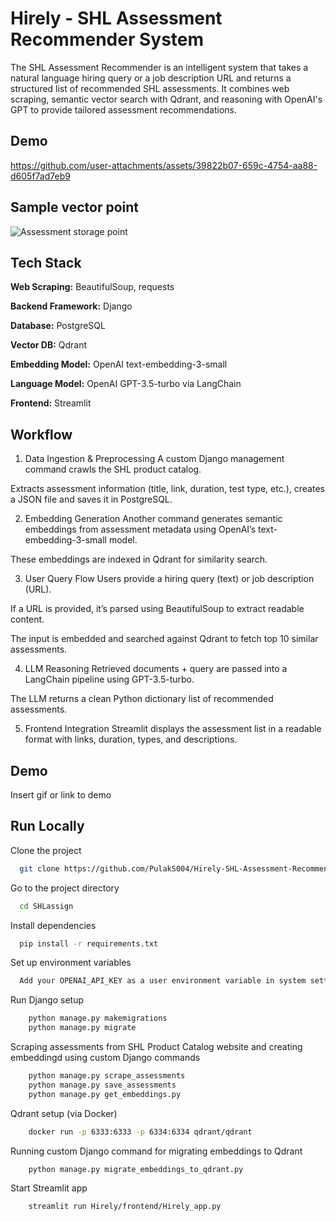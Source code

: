 # Hirely - SHL Assessment Recommender System 
The SHL Assessment Recommender is an intelligent system that takes a natural language hiring query or a job description URL and returns a structured list of recommended SHL assessments. It combines web scraping, semantic vector search with Qdrant, and reasoning with OpenAI's GPT to provide tailored assessment recommendations.

## Demo

https://github.com/user-attachments/assets/39822b07-659c-4754-aa88-d605f7ad7eb9

## Sample vector point

![Assessment storage point](https://github.com/user-attachments/assets/9d2c5d28-b40f-4faa-9beb-6a3002f43e8d)


## Tech Stack

**Web Scraping:** BeautifulSoup, requests

**Backend Framework:** Django

**Database:** PostgreSQL

**Vector DB:** Qdrant

**Embedding Model:** OpenAI text-embedding-3-small

**Language Model:** OpenAI GPT-3.5-turbo via LangChain

**Frontend:** Streamlit



## Workflow

1. Data Ingestion & Preprocessing
A custom Django management command crawls the SHL product catalog.

Extracts assessment information (title, link, duration, test type, etc.), creates a JSON file and saves it in PostgreSQL.

2. Embedding Generation
Another command generates semantic embeddings from assessment metadata using OpenAI’s text-embedding-3-small model.

These embeddings are indexed in Qdrant for similarity search.

3. User Query Flow
Users provide a hiring query (text) or job description (URL).

If a URL is provided, it’s parsed using BeautifulSoup to extract readable content.

The input is embedded and searched against Qdrant to fetch top 10 similar assessments.

4. LLM Reasoning
Retrieved documents + query are passed into a LangChain pipeline using GPT-3.5-turbo.

The LLM returns a clean Python dictionary list of recommended assessments.

5. Frontend Integration
Streamlit displays the assessment list in a readable format with links, duration, types, and descriptions.




## Demo

Insert gif or link to demo


## Run Locally

Clone the project

```bash
  git clone https://github.com/PulakS004/Hirely-SHL-Assessment-Recommender-System.git
```

Go to the project directory

```bash
  cd SHLassign
```

Install dependencies

```bash
  pip install -r requirements.txt
```

Set up environment variables

```bash
  Add your OPENAI_API_KEY as a user environment variable in system settings.
```

Run Django setup

```bash
    python manage.py makemigrations
    python manage.py migrate
```

Scraping assessments from SHL Product Catalog website and creating embeddingd using custom Django commands

```bash
    python manage.py scrape_assessments
    python manage.py save_assessments
    python manage.py get_embeddings.py
```

Qdrant setup (via Docker)

```bash
    docker run -p 6333:6333 -p 6334:6334 qdrant/qdrant
```
Running custom Django command for migrating embeddings to Qdrant

```bash
    python manage.py migrate_embeddings_to_qdrant.py
```

Start Streamlit app

```bash
    streamlit run Hirely/frontend/Hirely_app.py
```
